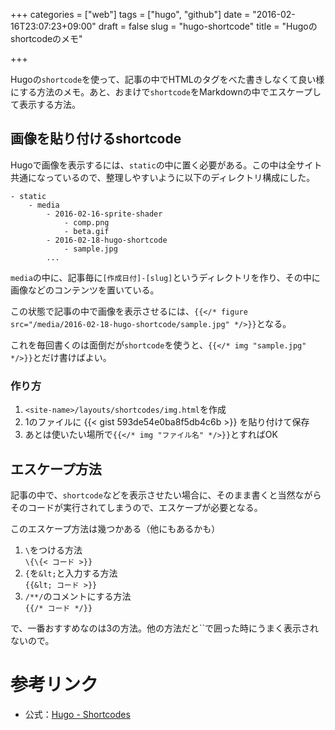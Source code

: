 +++
categories = ["web"]
tags = ["hugo", "github"]
date = "2016-02-16T23:07:23+09:00"
draft = false
slug = "hugo-shortcode"
title = "Hugoのshortcodeのメモ"

+++

Hugoの`shortcode`を使って、記事の中でHTMLのタグをべた書きしなくて良い様にする方法のメモ。あと、おまけで`shortcode`をMarkdownの中でエスケープして表示する方法。

<!--more-->
## 画像を貼り付けるshortcode
Hugoで画像を表示するには、`static`の中に置く必要がある。この中は全サイト共通になっているので、整理しやすいように以下のディレクトリ構成にした。
```
- static
    - media
        - 2016-02-16-sprite-shader
            - comp.png
            - beta.gif
        - 2016-02-18-hugo-shortcode
            - sample.jpg
        ...
```

`media`の中に、記事毎に`[作成日付]-[slug]`というディレクトリを作り、その中に画像などのコンテンツを置いている。

この状態で記事の中で画像を表示させるには、`{{</* figure src="/media/2016-02-18-hugo-shortcode/sample.jpg" */>}}`となる。

これを毎回書くのは面倒だが`shortcode`を使うと、`{{</* img "sample.jpg" */>}}`とだけ書けばよい。

### 作り方
1. `<site-name>/layouts/shortcodes/img.html`を作成
2. 1のファイルに
{{< gist 593de54e0ba8f5db4c6b >}}
を貼り付けて保存
3. あとは使いたい場所で`{{</* img "ファイル名" */>}}`とすればOK

## エスケープ方法
記事の中で、`shortcode`などを表示させたい場合に、そのまま書くと当然ながらそのコードが実行されてしまうので、エスケープが必要となる。

このエスケープ方法は幾つかある（他にもあるかも）

1. `\`をつける方法  
`\{\{< コード >}}`
2. `{`を`&lt;`と入力する方法  
`{{&lt; コード >}}`
3. `/**/`のコメントにする方法  
`{{/* コード */}}`

で、一番おすすめなのは3の方法。他の方法だと``で囲った時にうまく表示されないので。

# 参考リンク
- 公式：[Hugo - Shortcodes](https://gohugo.io/extras/shortcodes/)


